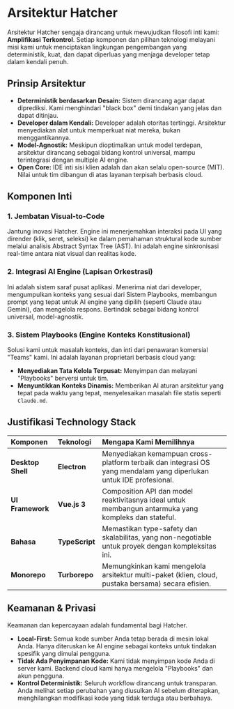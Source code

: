 # Arsitektur Hatcher

Arsitektur Hatcher sengaja dirancang untuk mewujudkan filosofi inti kami: **Amplifikasi Terkontrol**. Setiap komponen dan pilihan teknologi melayani misi kami untuk menciptakan lingkungan pengembangan yang deterministik, kuat, dan dapat diperluas yang menjaga developer tetap dalam kendali penuh.

## Prinsip Arsitektur

- **Deterministik berdasarkan Desain:** Sistem dirancang agar dapat diprediksi. Kami menghindari "black box" demi tindakan yang jelas dan dapat ditinjau.
- **Developer dalam Kendali:** Developer adalah otoritas tertinggi. Arsitektur menyediakan alat untuk memperkuat niat mereka, bukan menggantikannya.
- **Model-Agnostik:** Meskipun dioptimalkan untuk model terdepan, arsitektur dirancang sebagai bidang kontrol universal, mampu terintegrasi dengan multiple AI engine.
- **Open Core:** IDE inti sisi klien adalah dan akan selalu open-source (MIT). Nilai untuk tim dibangun di atas layanan terpisah berbasis cloud.

## Komponen Inti

### 1. Jembatan Visual-to-Code

Jantung inovasi Hatcher. Engine ini menerjemahkan interaksi pada UI yang dirender (klik, seret, seleksi) ke dalam pemahaman struktural kode sumber melalui analisis Abstract Syntax Tree (AST). Ini adalah engine sinkronisasi real-time antara niat visual dan realitas kode.

### 2. Integrasi AI Engine (Lapisan Orkestrasi)

Ini adalah sistem saraf pusat aplikasi. Menerima niat dari developer, mengumpulkan konteks yang sesuai dari Sistem Playbooks, membangun prompt yang tepat untuk AI engine yang dipilih (seperti Claude atau Gemini), dan mengelola respons. Bertindak sebagai bidang kontrol universal, model-agnostik.

### 3. Sistem Playbooks (Engine Konteks Konstitusional)

Solusi kami untuk masalah konteks, dan inti dari penawaran komersial "Teams" kami. Ini adalah layanan proprietari berbasis cloud yang:

- **Menyediakan Tata Kelola Terpusat:** Menyimpan dan melayani "Playbooks" berversi untuk tim.
- **Menyuntikkan Konteks Dinamis:** Memberikan AI aturan arsitektur yang tepat pada waktu yang tepat, menyelesaikan masalah file statis seperti `Claude.md`.

## Justifikasi Technology Stack

| Komponen          | Teknologi      | Mengapa Kami Memilihnya                                                                                            |
| :---------------- | :------------- | :----------------------------------------------------------------------------------------------------------------- |
| **Desktop Shell** | **Electron**   | Menyediakan kemampuan cross-platform terbaik dan integrasi OS yang mendalam yang diperlukan untuk IDE profesional. |
| **UI Framework**  | **Vue.js 3**   | Composition API dan model reaktivitasnya ideal untuk membangun antarmuka yang kompleks dan stateful.               |
| **Bahasa**        | **TypeScript** | Memastikan type-safety dan skalabilitas, yang non-negotiable untuk proyek dengan kompleksitas ini.                 |
| **Monorepo**      | **Turborepo**  | Memungkinkan kami mengelola arsitektur multi-paket (klien, cloud, pustaka bersama) secara efisien.                 |

## Keamanan & Privasi

Keamanan dan kepercayaan adalah fundamental bagi Hatcher.

- **Local-First:** Semua kode sumber Anda tetap berada di mesin lokal Anda. Hanya diteruskan ke AI engine sebagai konteks untuk tindakan spesifik yang dimulai pengguna.
- **Tidak Ada Penyimpanan Kode:** Kami tidak menyimpan kode Anda di server kami. Backend cloud kami hanya mengelola "Playbooks" dan akun pengguna.
- **Kontrol Deterministik:** Seluruh workflow dirancang untuk transparan. Anda melihat setiap perubahan yang diusulkan AI sebelum diterapkan, menghilangkan modifikasi kode yang tidak terduga atau berbahaya.
